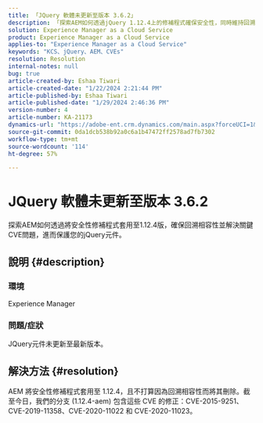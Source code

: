 ```yaml
---
title: 「JQuery 軟體未更新至版本 3.6.2」
description: 「探索AEM如何透過jQuery 1.12.4上的修補程式確保安全性，同時維持回溯相容性。」
solution: Experience Manager as a Cloud Service
product: Experience Manager as a Cloud Service
applies-to: "Experience Manager as a Cloud Service"
keywords: "KCS、jQuery、AEM、CVEs"
resolution: Resolution
internal-notes: null
bug: true
article-created-by: Eshaa Tiwari
article-created-date: "1/22/2024 2:21:44 PM"
article-published-by: Eshaa Tiwari
article-published-date: "1/29/2024 2:46:36 PM"
version-number: 4
article-number: KA-21173
dynamics-url: "https://adobe-ent.crm.dynamics.com/main.aspx?forceUCI=1&pagetype=entityrecord&etn=knowledgearticle&id=aa4f3d8c-31b9-ee11-a569-6045bd006b3d"
source-git-commit: 0da1dcb538b92a0c6a1b47472ff2578ad7fb7302
workflow-type: tm+mt
source-wordcount: '114'
ht-degree: 57%

---
```


# JQuery 軟體未更新至版本 3.6.2


探索AEM如何透過將安全性修補程式套用至1.12.4版，確保回溯相容性並解決關鍵CVE問題，進而保護您的jQuery元件。

## 說明 {#description}


### <b>環境</b>

Experience Manager

### <b>問題/症狀</b>

JQuery元件未更新至最新版本。


## 解決方法 {#resolution}


AEM 將安全性修補程式套用至 1.12.4，且不打算因為回溯相容性而將其刪除。截至今日，我們的分支 (1.12.4-aem) 包含這些 CVE 的修正：CVE-2015-9251、CVE-2019-11358、CVE-2020-11022 和 CVE-2020-11023。
